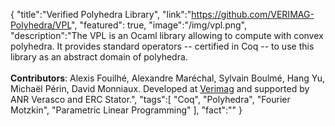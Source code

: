 {
    "title":"Verified Polyhedra Library",
    "link":"https://github.com/VERIMAG-Polyhedra/VPL",
    "featured": true,
    "image":"/img/vpl.png",
    "description":"The VPL is an Ocaml library allowing to compute with convex polyhedra. It provides standard operators -- certified in Coq -- to use this library as an abstract domain of polyhedra.<br><br><b>Contributors</b>: Alexis Fouilhé, Alexandre Maréchal, Sylvain Boulmé, Hang Yu, Michaël Périn, David Monniaux. Developed at <a href='https://www-verimag.imag.fr/'>Verimag</a> and supported by ANR Verasco and ERC Stator.",
    "tags":[
          "Coq",
          "Polyhedra",
          "Fourier Motzkin",
          "Parametric Linear Programming"
        ],
    "fact":""
}
